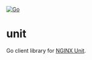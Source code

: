 [![Go](https://github.com/qba73/unit/actions/workflows/go.yml/badge.svg?branch=main)](https://github.com/qba73/unit/actions/workflows/go.yml)

# unit
Go client library for [NGINX Unit](https://unit.nginx.org).


